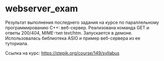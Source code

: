 # webserver_exam
Результат выполнения последнего задания на курсе по параллельному программированию C++: веб-сервер. 
Реализована команда GET и ответы 200/404, MIME-тип text/htm. Запускается в демоне. 
Использовалась библиотека ASIO и пример веб-сервера из ее туториала.

Ссылка на курс: https://stepik.org/course/149/syllabus
